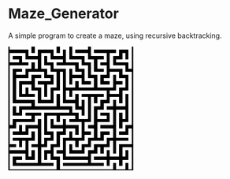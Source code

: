 # Maze_Generator

A simple program to create a maze, using recursive backtracking.

![](maze_example.png)